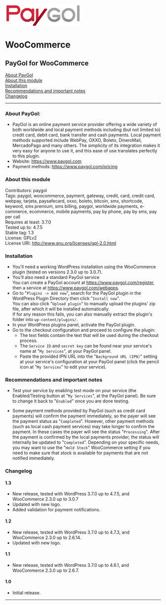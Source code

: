 <img src="paygol_logo.png" alt="PayPal - WooCommerce" />


# WooCommerce
## PayGol for WooCommerce<br>
[About PayGol](#about-paygol) <br>
[About this module](#about-this-module) <br>
[Installation](#installation) <br>
[Recommendations and important notes](#recommendations-and-important-notes) <br>
[Changelog](#changelog) <br>

---


### About PayGol:

- PayGol is an online payment service provider offering a wide variety of both worldwide and local payment methods including (but not limited to)
credit card, debit card, bank transfer and cash payments. Local payment methods supported include WebPay, OXXO, Boleto, DineroMail, MercadoPago 
and many others. The simplicity of its integration makes it very easy for anyone to use it, and this
ease of use translates perfectly to this plugin.
- Website:         https://www.paygol.com  
- Payment methods: https://www.paygol.com/pricing


### About this module
Contributors: paygol <br>
Tags: paygol, woocommerce, payment, gateway, credit, card, credit card, webpay, tarjeta, paysafecard, oxxo, boleto, bitcoin, sms, shortcode, keyword, sms premium, sms billing, paygol, worldwide payments, e-commerce, ecommerce, mobile payments, pay by phone, pay by sms, pay per call <br>
Requires at least: 3.7.0 <br>
Tested up to: 4.7.5 <br>
Stable tag: 1.3 <br>
License: GPLv2 <br>
License URI: http://www.gnu.org/licenses/gpl-2.0.html <br>



### Installation 

- You'll need a working WordPress installation using the WooCommerce plugin (tested on versions 2.3.0 up to 3.0.7). <br>
- You'll also need a standard PayGol service  <br>
  You can create a PayGol account at https://www.paygol.com/register, then a service at https://www.paygol.com/webapps. <br>
- Go to "`Plugins -> Add new`", search for the PayGol plugin in the WordPress Plugin Directory then click "`Install now`". <br>
  You can also click "`Upload plugin`" to manually upload the plugins' zip file, after which it will be installed automatically. <br>
  If for any reason this fails, you can also manually extract the plugin's folder into `wp-content/plugins/`. <br>
- In your WordPress plugins panel, activate the PayGol plugin. <br>
- Go to the checkout configuration and proceed to configure the plugin:
  * The text fields contain the text that will be used during the checkout process.
  * The `Service ID` and `secret key` can be found near your service's name at "`My Services`", at your PayGol panel.
  * Paste the provided IPN URL into the "`Background URL (IPN)`" setting at your service's configuration 
    at your PayGol panel (click the pencil icon at "`My Services`" to edit your service).


### Recommendations and important notes 

- Test your service by enabling test mode on your service (the Enabled/Testing button at "`My Services`", at the PayGol panel).
  Be sure to change it back to "`Enabled`" once you are done testing.

- Some payment methods provided by PayGol (such as credit card payments) will confirm the payment immediately, so the payer will 
  see the payment status as "`Completed`". However, other payment methods (such as local cash payment services) may take longer 
  to confirm the payment. In these cases the payer will see the status "`Processing`". After the payment is confirmed
  by the local payments provider, the status will internally be updated to "`Completed`". Depending on your specific
  needs, you may want to use the "`Hold Stock`" WooCommerce setting if you need to make sure that stock is available for payments
  that are not notified immediately.

### Changelog 

#### 1.3 
* New release, tested with WordPress 3.7.0 up to 4.7.5, and WooCommerce 2.3.0 up to 3.0.7
* Updated with new logo.
* Added validation for payment notifications.

#### 1.2 
* New release, tested with WordPress 3.7.0 up to 4.7.3, and WooCommerce 2.3.0 up to 2.6.14.
* Updated with new logo.
                                                                
#### 1.1 
* New release, tested with WordPress 3.7.0 up to 4.6.1, and WooCommerce 2.3.0 up to 2.6.7.

#### 1.0 
* Initial release.

---
